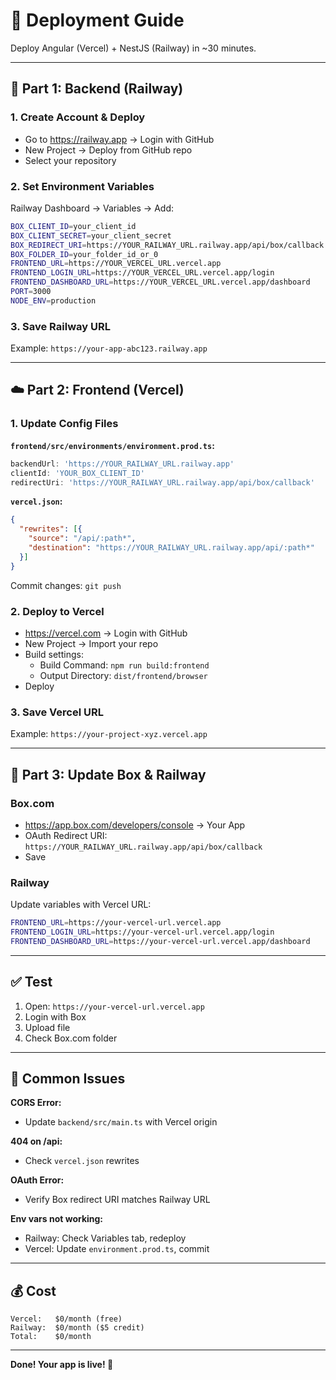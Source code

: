 # 🚀 Deployment Guide

Deploy Angular (Vercel) + NestJS (Railway) in ~30 minutes.

---

## 🚂 Part 1: Backend (Railway)

### 1. Create Account & Deploy
- Go to https://railway.app → Login with GitHub
- New Project → Deploy from GitHub repo
- Select your repository

### 2. Set Environment Variables
Railway Dashboard → Variables → Add:

```bash
BOX_CLIENT_ID=your_client_id
BOX_CLIENT_SECRET=your_client_secret
BOX_REDIRECT_URI=https://YOUR_RAILWAY_URL.railway.app/api/box/callback
BOX_FOLDER_ID=your_folder_id_or_0
FRONTEND_URL=https://YOUR_VERCEL_URL.vercel.app
FRONTEND_LOGIN_URL=https://YOUR_VERCEL_URL.vercel.app/login
FRONTEND_DASHBOARD_URL=https://YOUR_VERCEL_URL.vercel.app/dashboard
PORT=3000
NODE_ENV=production
```

### 3. Save Railway URL
Example: `https://your-app-abc123.railway.app`

---

## ☁️ Part 2: Frontend (Vercel)

### 1. Update Config Files

**`frontend/src/environments/environment.prod.ts`:**
```typescript
backendUrl: 'https://YOUR_RAILWAY_URL.railway.app'
clientId: 'YOUR_BOX_CLIENT_ID'
redirectUri: 'https://YOUR_RAILWAY_URL.railway.app/api/box/callback'
```

**`vercel.json`:**
```json
{
  "rewrites": [{
    "source": "/api/:path*",
    "destination": "https://YOUR_RAILWAY_URL.railway.app/api/:path*"
  }]
}
```

Commit changes: `git push`

### 2. Deploy to Vercel
- https://vercel.com → Login with GitHub
- New Project → Import your repo
- Build settings:
  - Build Command: `npm run build:frontend`
  - Output Directory: `dist/frontend/browser`
- Deploy

### 3. Save Vercel URL
Example: `https://your-project-xyz.vercel.app`

---

## 🔐 Part 3: Update Box & Railway

### Box.com
- https://app.box.com/developers/console → Your App
- OAuth Redirect URI: `https://YOUR_RAILWAY_URL.railway.app/api/box/callback`
- Save

### Railway
Update variables with Vercel URL:
```bash
FRONTEND_URL=https://your-vercel-url.vercel.app
FRONTEND_LOGIN_URL=https://your-vercel-url.vercel.app/login
FRONTEND_DASHBOARD_URL=https://your-vercel-url.vercel.app/dashboard
```

---

## ✅ Test

1. Open: `https://your-vercel-url.vercel.app`
2. Login with Box
3. Upload file
4. Check Box.com folder

---

## 🐛 Common Issues

**CORS Error:**
- Update `backend/src/main.ts` with Vercel origin

**404 on /api:**
- Check `vercel.json` rewrites

**OAuth Error:**
- Verify Box redirect URI matches Railway URL

**Env vars not working:**
- Railway: Check Variables tab, redeploy
- Vercel: Update `environment.prod.ts`, commit

---

## 💰 Cost

```
Vercel:   $0/month (free)
Railway:  $0/month ($5 credit)
Total:    $0/month
```

---

**Done! Your app is live! 🎉**
